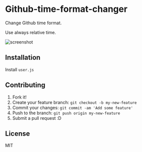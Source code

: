 # Github-time-format-changer

Change Github time format.

Use always relative time.

![screenshot](http://monosnap.com/image/mgMbhHhhzeIxx2EVL5wOCa72nsxaUL.png)

## Installation

Install `user.js`

## Contributing

1. Fork it!
2. Create your feature branch: `git checkout -b my-new-feature`
3. Commit your changes: `git commit -am 'Add some feature'`
4. Push to the branch: `git push origin my-new-feature`
5. Submit a pull request :D

## License

MIT
